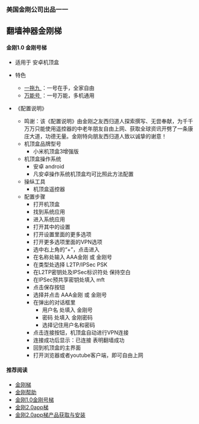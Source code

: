 ### 美国金刚公司出品一一
## 翻墙神器金刚梯
#### 金刚1.0 金刚号梯
- 适用于 安卓机顶盒

- 特色
  - [ 一拖九 ](https://github.com/a2zitpro/web/blob/master/onefornine.md)：一号在手，全家自由
  - [ 万能号 ](https://github.com/a2zitpro/web/blob/master/multipurposekkid.md)：一号万能，多机通用
 
- 《配置说明》
    
  - 鸣谢：该《配置说明》由金刚之友西归道人探索撰写、无尝奉献，为千千万万只能使用遥控器的中老年朋友自由上网、获取全球资讯开劈了一条康庄大道，功德无量。金刚特向朋友西归道人致以诚挚的谢意！
  - 机顶盒品牌型号
    - 小米机顶盒3增强版
  - 机顶盒操作系统
    - 安卓 android
    - 凡安卓操作系统机顶盒均可比照此方法配置
  - 操纵工具
    - 机顶盒遥控器
  - 配置步骤
    - 打开机顶盒
    - 找到系统应用
    - 进入系统应用
    - 打开其中的设置
    - 打开设置里面的更多选项
    - 打开更多选项里面的VPN选项
    - 选中右上角的“+”，点击进入
    - 在名称处输入 AAA金刚 或 金刚号
    - 在类型处选择 L2TP/IPSec PSK
    - 在L2TP密钥处及IPSec标识符处 保持空白
    - 在IPSec预共享密钥处填入 mft
    - 点击保存按钮
    - 选择并点击 AAA金刚 或 金刚号
    - 在弹出的对话框里
      - 用户名 处填入 金刚号
      - 密码 处填入 金刚密码
      - 选择记住用户名和密码
    - 点击连接按钮，机顶盒自动进行VPN连接
    - 连接成功后显示：已连接 表明翻墙成功
    - 回到机顶盒的主界面
    - 打开浏览器或者youtube客户端，即可自由上网


#### 推荐阅读

- [金刚梯](https://github.com/a2zitpro/web/blob/master/dlb.md)
- [金刚帮助](https://github.com/a2zitpro/web/blob/master/list_helpkkvpn.md)
- [金刚1.0金刚号梯](https://github.com/a2zitpro/web/blob/master/list_helpkkvpn1.0.md)
- [金刚2.0app梯](https://github.com/a2zitpro/web/blob/master/list_helpkkvpn2.0.md)
- [金刚2.0app梯产品获取与安装](https://github.com/a2zitpro/web/blob/master/list_kkproducts2.0.md)
